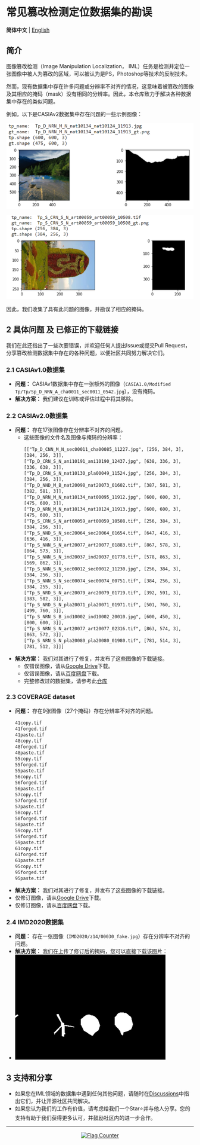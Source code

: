 # 常见篡改检测定位数据集的勘误

**简体中文** | [English](./README.md)

## 简介
图像篡改检测（Image Manipulation Localization， IML）任务是检测并定位一张图像中被人为篡改的区域，可以被认为是PS，Photoshop等技术的反制技术。


然而，现有数据集中存在许多问题或分辨率不对齐的情况，这意味着被篡改的图像及其相应的掩码（mask）没有相同的分辨率。因此，本仓库致力于解决各种数据集中存在的类似问题。

例如，以下是CASIAv2数据集中存在问题的一些示例图像：

![](./images/CASIA-issue1.png)

![](./images/CASIA-issue2.png)

因此，我们收集了具有此问题的图像，并勘误了相应的掩码。

## 2 具体问题 及 已修正的下载链接
我们在此还指出了一些次要错误，并欢迎任何人提出Issue或提交Pull Request，分享篡改检测数据集中存在的各种问题，以便社区共同努力解决它们。
### 2.1 CASIAv1.0数据集
- **问题：** CASIAv1数据集中存在一张额外的图像（`CASIA1.0/Modified Tp/Tp/Sp_D_NRN_A_cha0011_sec0011_0542.jpg`），没有掩码。
- **解决方案：** 我们建议在训练或评估过程中将其移除。
  
### 2.2 CASIAv2.0数据集
- **问题：** 存在17张图像存在分辨率不对齐的问题。
  - 这些图像的文件名及图像与掩码的分辨率：
    ```
    [["Tp_D_CNN_M_N_sec00011_cha00085_11227.jpg", [256, 384, 3], [384, 256, 3]], 
    ["Tp_D_CRN_S_N_ani10191_ani10190_12437.jpg", [638, 336, 3], [336, 638, 3]],  
    ["Tp_D_CRN_S_N_nat10130_pla00049_11524.jpg", [256, 384, 3], [384, 256, 3]], 
    ["Tp_D_NND_M_B_nat20098_nat20073_01602.tif", [387, 581, 3], [382, 581, 3]], 
    ["Tp_D_NRN_M_N_nat10134_nat00095_11912.jpg", [600, 600, 3], [475, 600, 3]], 
    ["Tp_D_NRN_M_N_nat10134_nat10124_11913.jpg", [600, 600, 3], [475, 600, 3]], 
    ["Tp_S_CRN_S_N_art00059_art00059_10508.tif", [256, 384, 3], [384, 256, 3]], 
    ["Tp_S_NND_S_N_sec20064_sec20064_01654.tif", [647, 416, 3], [636, 416, 3]], 
    ["Tp_S_NNN_S_N_art20077_art20077_01883.tif", [867, 578, 3], [864, 573, 3]], 
    ["Tp_S_NNN_S_N_ind20037_ind20037_01778.tif", [578, 863, 3], [569, 862, 3]], 
    ["Tp_S_NNN_S_N_sec00012_sec00012_11230.jpg", [256, 384, 3], [384, 256, 3]], 
    ["Tp_S_NNN_S_N_sec00074_sec00074_00751.tif", [384, 256, 3], [384, 255, 3]], 
    ["Tp_S_NRD_S_N_arc20079_arc20079_01719.tif", [392, 591, 3], [383, 582, 3]], 
    ["Tp_S_NRD_S_N_pla20071_pla20071_01971.tif", [501, 760, 3], [499, 760, 3]], 
    ["Tp_S_NRN_S_B_ind10002_ind10002_20010.jpg", [600, 450, 3], [800, 600, 3]], 
    ["Tp_S_NRN_S_N_art20077_art20077_02316.tif", [863, 574, 3], [863, 572, 3]], 
    ["Tp_S_NRN_S_N_pla20080_pla20080_01980.tif", [781, 514, 3], [781, 512, 3]]]
    ```
- **解决方案：** 我们对其进行了修复，并发布了这些图像的下载链接。
  - 仅错误图像，请从[Google Drive](https://drive.google.com/file/d/14hd2d1pwlEk5ZD_xfIzmnI61m5fExKRC/view?usp=sharing)下载。
  - 仅错误图像，请从[百度网盘](https://pan.baidu.com/s/1W-pjkcnET92oq6-aTEojhw?pwd=n6f2)下载。
  - 完整修改过的数据集，请参考此[仓库](https://github.com/SunnyHaze/CASIA2.0-Corrected-Groundtruth)

### 2.3 COVERAGE dataset
- **问题：** 存在9张图像（27个掩码）存在分辨率不对齐的问题。
  ```
  41copy.tif
  41forged.tif
  41paste.tif
  48copy.tif
  48forged.tif
  48paste.tif
  55copy.tif
  55forged.tif
  55paste.tif
  56copy.tif
  56forged.tif
  56paste.tif
  57copy.tif
  57forged.tif
  57paste.tif
  58copy.tif
  58forged.tif
  58paste.tif
  59copy.tif
  59forged.tif
  59paste.tif
  61copy.tif
  61forged.tif
  61paste.tif
  95copy.tif
  95forged.tif
  95paste.tif
  ```
- **解决方案：** 我们对其进行了修复，并发布了这些图像的下载链接。
- 仅修订图像，请从[Google Drive](https://drive.google.com/file/d/1kZWnj5oWjIOC4oOBRAkXjvmWohao7zrk/view?usp=sharing)下载。
- 仅修订图像，请从[百度网盘](https://pan.baidu.com/s/1zPpYTOBdZd2qpFxXwCNh9g?pwd=0o9o)下载。
### 2.4 IMD2020数据集
- **问题：** 存在一张图像（`IMD2020/z14/00030_fake.jpg`）存在分辨率不对齐的问题。
- **解决方案：** 我们在上传了修订后的掩码，您可以直接下载该图片：
- ![](./images/00030_fake_mask.png)

## 3 支持和分享
- 如果您在IML领域的数据集中遇到任何其他问题，请随时在[Discussions](https://github.com/SunnyHaze/IML-Dataset-Corrections/discussions)中指出它们，并让开源社区共同解决。
- 如果您认为我们的工作有价值，请考虑给我们一个Star⭐️并与他人分享。您的支持有助于我们获得更多认可，并鼓励社区内的进一步合作。

------
<div align="center">
<a href="https://info.flagcounter.com/gNET"><img src="https://s11.flagcounter.com/count2/gNET/bg_FFFFFF/txt_000000/border_CCCCCC/columns_3/maxflags_9/viewers_0/labels_0/pageviews_1/flags_0/percent_0/" alt="Flag Counter" border="0"></a>
</div>
